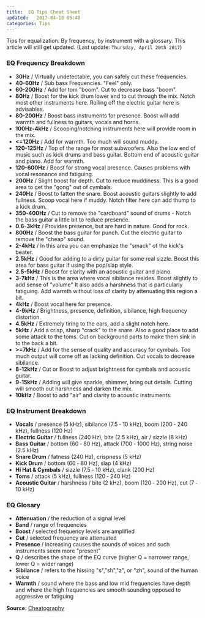 ```yaml
---
title:  EQ Tips Cheat Sheet
updated:   2017-04-18 05:48
categories: Tips
---
```


Tips for equalization. By frequency, by instrument with a glossary.
This article will still get updated. (Last update: `Thursday, April 20th 2017`)

### EQ Frequency Breakdown

- **30Hz** / Virtually undetectable, you can safely cut these frequencies.
- **40-60Hz** / Sub bass Freque­ncies. "Feel" only.
- **60-200Hz** / Add for tom "boom". Cut to decrease bass "boom".
- **80Hz** / Boost for the kick drum lower end to cut through the mix. Notch most other instruments here. Rolling off the electric guitar here is advisables.
- **80-200Hz** / Boost bass instruments for presence. Boost will add warmth and fullness to guitars, vocals and horns.
- **100Hz-4kHz** / Scooping/notching instruments here will provide room in the mix.
- **<=120Hz** / Add for warmth. Too much will sound muddy.
- **120-125Hz** / Top of the range for most subwoofers. Also the low end of music such as kick drums and bass guitar. Bottom end of acoustic guitar and piano. Add for warmth.
- **120-600Hz** / Boost for strong vocal presence. Causes problems with vocal resonance and fatiguing.
- **200Hz** / Slight boost for depth. Cut to reduce muddiness. This is a good area to get the "gong" out of cymbals.
- **240Hz** / Boost to fatten the snare. Boost acoustic guitars slightly to add fullness. Scoop vocal here if muddy. Notch filter here can add thump to a kick drum.
- **350-400Hz** / Cut to remove the "cardboard" sound of drums - Notch the bass guitar a little bit to reduce presence.
- **0.6-3kHz** / Provides presence, but are hard in nature. Good for rock.
- **800Hz** / Boost the bass guitar for punch. Cut the electric guitar to remove the "cheap" sound.
- **2-4kHz** / In this area you can emphasize the "smack" of the kick's beater.
- **2.5kHz** / Good for adding to a dirty guitar for some real sizzle. Boost this area for bass guitar if using the pop/slap style.
- **2.5-5kHz** / Boost for clarity with an acoustic guitar and piano.
- **3-7kHz** / This is the area where vocal sibilance resides. Boost slightly to add sense of "­vol­ume­" It also adds a harshness that is partic­ularly fatiguing. Add warmth without loss of clarity by attenu­ating this region a bit.
- **4kHz** / Boost vocal here for presence.
- **4-9kHz** / Bright­ness, presence, defini­tion, sibilance, high frequency distortion.
- **4.5kHz** / Extremely tiring to the ears, add a slight notch here.
- **5kHz** / Add a crisp, sharp "­cra­ck" to the snare. Also a good place to add some attack to the toms. Cut on background parts to make them sink in to the back a bit.
- **>=7kHz** / Add for the sense of quality and accuracy for cymbals. Too much output will come off as lacking defini­tion. Cut vocals to decrease sibilance.
- **8-12kHz** / Cut or Boost to adjust brightness for cymbals and acoustic guitar.
- **9-15kHz** / Adding will give sparkle, shimmer, bring out details. Cutting will smooth out harshness and darken the mix.
- **10kHz** / Boost to add "­air­" and clarity to acoustic instru­ments.

### EQ Instrument Breakdown

- **Vocals** / presence (5 kHz), sibilance (7.5 ‐ 10 kHz), boom (200 ‐ 240 kHz), fullness (120 Hz)
- **Electric Guitar** / fullness (240 Hz), bite (2.5 kHz), air / sizzle (8 kHz)
- **Bass Guitar** / bottom (60 ‐ 80 Hz), attack (700 ‐ 1000 Hz), string noise (2.5 kHz)
- **Snare Drum** / fatness (240 Hz), crispness (5 kHz)
- **Kick Drum** / bottom (60 ‐ 80 Hz), slap (4 kHz)
- **Hi Hat & Cymbals** / sizzle (7.5 ‐ 10 kHz), clank (200 Hz)
- **Toms** / attack (5 kHz), fullness (120 ‐ 240 Hz)
- **Acoustic Guitar** / harshness / bite (2 kHz), boom (120 ‐ 200 Hz), cut (7 ‐ 10 kHz)

### EQ Glosary

- **Attenuation** / the reduction of a signal level
- **Band** / range of frequencies
- **Boost** / selected frequency levels are amplified
- **Cut** / selected frequency are attenuated
- **Presence** / increasing causes the sounds of voices and such instruments seem more "present"
- **Q** / describes the shape of the EQ curve (higher Q = narrower range, lower Q = wider range)
- **Sibilance** / refers to the hissing "s","sh","z", or "zh", sound of the human voice
- **Warmth** / sound where the bass and low mid frequencies have depth and where the high frequencies are smooth sounding opposed to aggressive or fatiguing

**Source:** <a href="https://www.cheatography.com/fredv/cheat-sheets/eq-tips/">Cheatography</a>